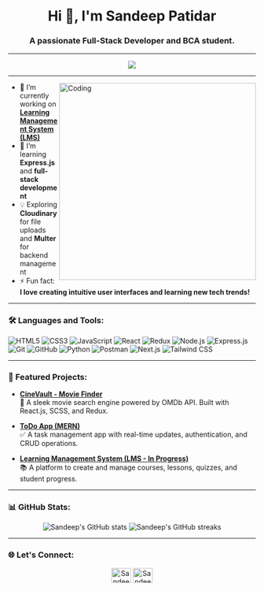 <h1 align="center">Hi 👋, I'm Sandeep Patidar</h1>
<h3 align="center">A passionate Full-Stack Developer and BCA student.</h3>

---

<p align="center">
  <img src="https://readme-typing-svg.herokuapp.com?color=%2336BCF7&lines=Frontend+Developer;MERN+Stack+Enthusiast;React.js+%7C+Node.js+%7C+Express.js+%7C+MongoDB;Always+Learning+%F0%9F%93%9A" />
</p>

---

<img align="right" alt="Coding" width="400" src="https://media.giphy.com/media/L8K62iTDkzGX6/giphy.gif">

- 🔭 I’m currently working on **[Learning Management System (LMS)](https://github.com/sandeep-ptdr/lms-project)**  
- 🌱 I’m learning **Express.js** and **full-stack development**  
- 💡 Exploring **Cloudinary** for file uploads and **Multer** for backend management  
- ⚡ Fun fact: **I love creating intuitive user interfaces and learning new tech trends!**

---

### 🛠️ Languages and Tools:

![HTML5](https://img.shields.io/badge/HTML5-E34F26?style=for-the-badge&logo=html5&logoColor=white)
![CSS3](https://img.shields.io/badge/CSS3-1572B6?style=for-the-badge&logo=css3&logoColor=white)
![JavaScript](https://img.shields.io/badge/JavaScript-F7DF1E?style=for-the-badge&logo=javascript&logoColor=black)
![React](https://img.shields.io/badge/React-61DAFB?style=for-the-badge&logo=react&logoColor=black)
![Redux](https://img.shields.io/badge/Redux-764ABC?style=for-the-badge&logo=redux&logoColor=white)
![Node.js](https://img.shields.io/badge/Node.js-339933?style=for-the-badge&logo=nodedotjs&logoColor=white)
![Express.js](https://img.shields.io/badge/Express.js-000000?style=for-the-badge&logo=express&logoColor=white)
![Git](https://img.shields.io/badge/Git-F05032?style=for-the-badge&logo=git&logoColor=white)
![GitHub](https://img.shields.io/badge/GitHub-181717?style=for-the-badge&logo=github&logoColor=white)
![Python](https://img.shields.io/badge/Python-3776AB?style=for-the-badge&logo=python&logoColor=white)
![Postman](https://img.shields.io/badge/Postman%20-E34F26?style=for-the-badge&logo=Postman&logoColor=white)
![Next.js](https://img.shields.io/badge/Next.js-000000?style=for-the-badge&logo=nextdotjs&logoColor=white)
![Tailwind CSS](https://img.shields.io/badge/Tailwind%20CSS-38B2AC?style=for-the-badge&logo=tailwind-css&logoColor=white)



---

### 🌟 Featured Projects:
- **[CineVault - Movie Finder](https://cinevault-movie-finder.vercel.app/)**  
  🎥 A sleek movie search engine powered by OMDb API. Built with React.js, SCSS, and Redux.  
  

- **[ToDo App (MERN)](https://github.com/sandeep-ptdr/ToDo-App-MERN)**  
  ✅ A task management app with real-time updates, authentication, and CRUD operations.  
   

- **[Learning Management System (LMS - In Progress)](https://github.com/sandeep-ptdr/lms-project)**  
  📚 A platform to create and manage courses, lessons, quizzes, and student progress.  
   
---

### 📊 GitHub Stats:
<p align="center">
  <img src="https://github-readme-stats.vercel.app/api?username=sandeep-ptdr&show_icons=true&theme=radical" alt="Sandeep's GitHub stats" />
  <img src="https://github-readme-streak-stats.herokuapp.com/?user=sandeep-ptdr&theme=radical" alt="Sandeep's GitHub streaks"/>
</p>

---

### 🌐 Let's Connect:
<p align="center">
  <a href="https://www.linkedin.com/in/sandeeppatidar11"><img align="center" src="https://cdn-icons-png.flaticon.com/512/174/174857.png" alt="Sandeep Patidar | LinkedIn" height="30" width="40" /></a>
  <a href="https://github.com/sandeep-ptdr"><img align="center" src="https://cdn-icons-png.flaticon.com/512/25/25231.png" alt="Sandeep Patidar | GitHub" height="30" width="40" /></a>
</p>
